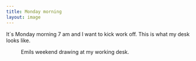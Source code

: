 ```yaml
---
title: Monday morning
layout: image
---
```

It´s Monday morning 7 am and I want to kick work off. This is what my desk looks like.

<figure>
<img src="/img/emil-drawing/IMG_1600D.jpg" alt="">
<figcaption>Emils weekend drawing at my working desk.</figcaption>
</figure>
